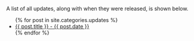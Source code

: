 A list of all updates, along with when they were released, is shown below.

<ul>
  {% for post in site.categories.updates %}
    <li>
      <a href="https://jojomoore2007.github.io/thecodersite{{ post.url }}">{{ post.title }} - {{ post.date }}</a>
    </li>
  {% endfor %}
</ul>
